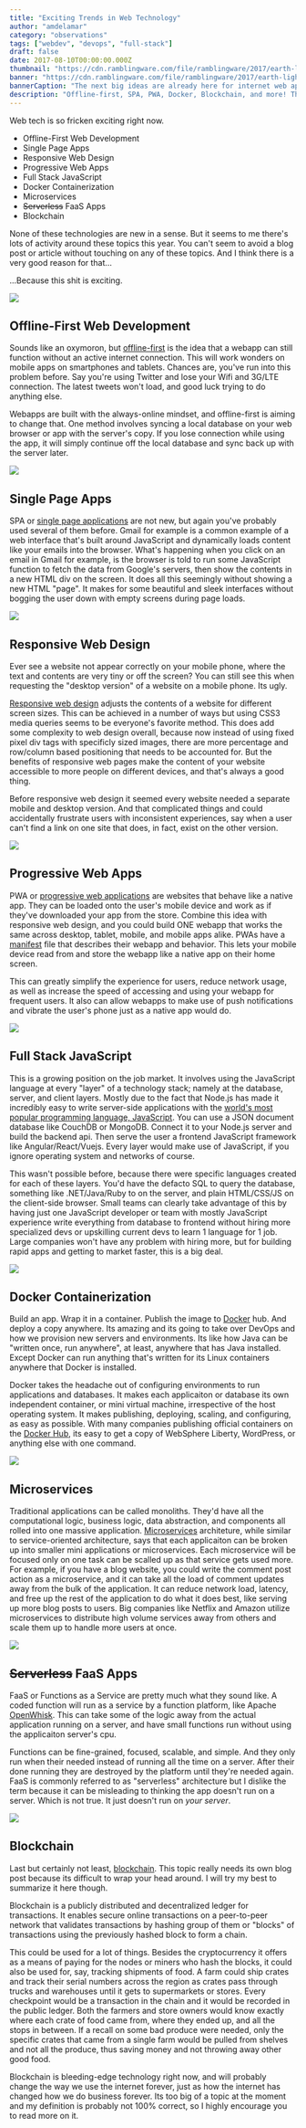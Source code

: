 ```yaml
---
title: "Exciting Trends in Web Technology"
author: "amdelamar"
category: "observations"
tags: ["webdev", "devops", "full-stack"]
draft: false
date: 2017-08-10T00:00:00.000Z
thumbnail: "https://cdn.ramblingware.com/file/ramblingware/2017/earth-lightbulb-1024.jpg"
banner: "https://cdn.ramblingware.com/file/ramblingware/2017/earth-lightbulb-1024.jpg"
bannerCaption: "The next big ideas are already here for internet web applications. (Photo Credit: piro4d)"
description: "Offline-first, SPA, PWA, Docker, Blockchain, and more! There are lots of trends growing right now that its getting hard to keep up."
---
```


Web tech is so fricken exciting right now.

*   Offline-First Web Development
*   Single Page Apps
*   Responsive Web Design
*   Progressive Web Apps
*   Full Stack JavaScript
*   Docker Containerization
*   Microservices
*   ~~Serverless~~ FaaS Apps
*   Blockchain

None of these technologies are new in a sense. But it seems to me there's lots of activity around these topics this year. You can't seem to avoid a blog post or article without touching on any of these topics. And I think there is a very good reason for that...

...Because this shit is exciting.

![](https://cdn.ramblingware.com/file/ramblingware/2017/icons/cloud-sync.png)

## Offline-First Web Development

Sounds like an oxymoron, but [offline-first](http://offlinefirst.org/) is the idea that a webapp can still function without an active internet connection. This will work wonders on mobile apps on smartphones and tablets. Chances are, you've run into this problem before. Say you're using Twitter and lose your Wifi and 3G/LTE connection. The latest tweets won't load, and good luck trying to do anything else.

Webapps are built with the always-online mindset, and offline-first is aiming to change that. One method involves syncing a local database on your web browser or app with the server's copy. If you lose connection while using the app, it will simply continue off the local database and sync back up with the server later.

![](https://cdn.ramblingware.com/file/ramblingware/2017/icons/dashboard-alt.png)

## Single Page Apps

SPA or [single page applications](https://en.wikipedia.org/wiki/Single-page_application) are not new, but again you've probably used several of them before. Gmail for example is a common example of a web interface that's built around JavaScript and dynamically loads content like your emails into the browser. What's happening when you click on an email in Gmail for example, is the browser is told to run some JavaScript function to fetch the data from Google's servers, then show the contents in a new HTML div on the screen. It does all this seemingly without showing a new HTML "page". It makes for some beautiful and sleek interfaces without bogging the user down with empty screens during page loads.

![](https://cdn.ramblingware.com/file/ramblingware/2017/icons/device-mobile-phone.png)

## Responsive Web Design

Ever see a website not appear correctly on your mobile phone, where the text and contents are very tiny or off the screen? You can still see this when requesting the "desktop version" of a website on a mobile phone. Its ugly.

[Responsive web design](https://en.wikipedia.org/wiki/Responsive_web_design) adjusts the contents of a website for different screen sizes. This can be achieved in a number of ways but using CSS3 media queries seems to be everyone's favorite method. This does add some complexity to web design overall, because now instead of using fixed pixel div tags with specificly sized images, there are more percentage and row/column based positioning that needs to be accounted for. But the benefits of responsive web pages make the content of your website accessible to more people on different devices, and that's always a good thing.

Before responsive web design it seemed every website needed a separate mobile and desktop version. And that complicated things and could accidentally frustrate users with inconsistent experiences, say when a user can't find a link on one site that does, in fact, exist on the other version.

![](https://cdn.ramblingware.com/file/ramblingware/2017/icons/cloud-down.png)

## Progressive Web Apps

PWA or [progressive web applications](https://en.wikipedia.org/wiki/Progressive_web_app) are websites that behave like a native app. They can be loaded onto the user's mobile device and work as if they've downloaded your app from the store. Combine this idea with responsive web design, and you could build ONE webapp that works the same across desktop, tablet, mobile, and mobile apps alike. PWAs have a [manifest](https://developers.google.com/web/fundamentals/engage-and-retain/web-app-manifest/) file that describes their webapp and behavior. This lets your mobile device read from and store the webapp like a native app on their home screen.

This can greatly simplify the experience for users, reduce network usage, as well as increase the speed of accessing and using your webapp for frequent users. It also can allow webapps to make use of push notifications and vibrate the user's phone just as a native app would do.

![](https://cdn.ramblingware.com/file/ramblingware/2017/icons/layers.png)

## Full Stack JavaScript

This is a growing position on the job market. It involves using the JavaScript language at every "layer" of a technology stack; namely at the database, server, and client layers. Mostly due to the fact that Node.js has made it incredibly easy to write server-side applications with the [world's most popular programming language, JavaScript](https://insights.stackoverflow.com/survey/2017#technology-programming-languages). You can use a JSON document database like CouchDB or MongoDB. Connect it to your Node.js server and build the backend api. Then serve the user a frontend JavaScript framework like Angular/React/Vuejs. Every layer would make use of JavaScript, if you ignore operating system and networks of course.

This wasn't possible before, because there were specific languages created for each of these layers. You'd have the defacto SQL to query the database, something like .NET/Java/Ruby to on the server, and plain HTML/CSS/JS on the client-side browser. Small teams can clearly take advantage of this by having just one JavaScript developer or team with mostly JavaScript experience write everything from database to frontend without hiring more specialized devs or upskilling current devs to learn 1 language for 1 job. Large companies won't have any problem with hiring more, but for building rapid apps and getting to market faster, this is a big deal.

![](https://cdn.ramblingware.com/file/ramblingware/2017/icons/brick.png)

## Docker Containerization

Build an app. Wrap it in a container. Publish the image to [Docker](https://www.docker.com/) hub. And deploy a copy anywhere. Its amazing and its going to take over DevOps and how we provision new servers and environments. Its like how Java can be "written once, run anywhere", at least, anywhere that has Java installed. Except Docker can run anything that's written for its Linux containers anywhere that Docker is installed.

Docker takes the headache out of configuring environments to run applications and databases. It makes each applicaiton or database its own independent container, or mini virtual machine, irrespective of the host operating system. It makes publishing, deploying, scaling, and configuring, as easy as possible. With many companies publishing official containers on the [Docker Hub](https://hub.docker.com/explore/), its easy to get a copy of WebSphere Liberty, WordPress, or anything else with one command.

![](https://cdn.ramblingware.com/file/ramblingware/2017/icons/cogs.png)

## Microservices

Traditional applications can be called monoliths. They'd have all the computational logic, business logic, data abstraction, and components all rolled into one massive application. [Microservices](https://en.wikipedia.org/wiki/Microservices) architeture, while similar to service-oriented architecture, says that each applicaiton can be broken up into smaller mini applications or microservices. Each microservice will be focused only on one task can be scalled up as that service gets used more. For example, if you have a blog website, you could write the comment post action as a microservice, and it can take all the load of comment updates away from the bulk of the application. It can reduce network load, latency, and free up the rest of the application to do what it does best, like serving up more blog posts to users. Big companies like Netflix and Amazon utilize microservices to distribute high volume services away from others and scale them up to handle more users at once.

![](https://cdn.ramblingware.com/file/ramblingware/2017/icons/calculator.png)

## ~~Serverless~~ FaaS Apps

FaaS or Functions as a Service are pretty much what they sound like. A coded function will run as a service by a function platform, like Apache [OpenWhisk](https://openwhisk.incubator.apache.org/). This can take some of the logic away from the actual application running on a server, and have small functions run without using the applicaiton server's cpu.

Functions can be fine-grained, focused, scalable, and simple. And they only run when their needed instead of running all the time on a server. After their done running they are destroyed by the platform until they're needed again. FaaS is commonly referred to as "serverless" architecture but I dislike the term because it can be misleading to thinking the app doesn't run on a server. Which is not true. It just doesn't run on _your server_.

![](https://cdn.ramblingware.com/file/ramblingware/2017/icons/bitcoin.png)

## Blockchain

Last but certainly not least, [blockchain](https://en.wikipedia.org/wiki/Blockchain). This topic really needs its own blog post because its difficult to wrap your head around. I will try my best to summarize it here though.

Blockchain is a publicly distributed and decentralized ledger for transactions. It enables secure online transactions on a peer-to-peer network that validates transactions by hashing group of them or "blocks" of transactions using the previously hashed block to form a chain.

This could be used for a lot of things. Besides the cryptocurrency it offers as a means of paying for the nodes or miners who hash the blocks, it could also be used for, say, tracking shipments of food. A farm could ship crates and track their serial numbers across the region as crates pass through trucks and warehouses until it gets to supermarkets or stores. Every checkpoint would be a transaction in the chain and it would be recorded in the public ledger. Both the farmers and store owners would know exactly where each crate of food came from, where they ended up, and all the stops in between. If a recall on some bad produce were needed, only the specific crates that came from a single farm would be pulled from shelves and not all the produce, thus saving money and not throwing away other good food.

Blockchain is bleeding-edge technology right now, and will probably change the way we use the internet forever, just as how the internet has changed how we do business forever. Its too big of a topic at the moment and my definition is probably not 100% correct, so I highly encourage you to read more on it.
